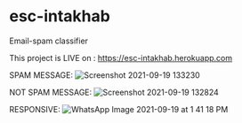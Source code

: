 # esc-intakhab
Email-spam classifier

This project is LIVE on : https://esc-intakhab.herokuapp.com


SPAM MESSAGE:
![Screenshot 2021-09-19 133230](https://user-images.githubusercontent.com/89484385/133920850-3c616c9b-0199-47de-8989-e9516e8ab341.png)


NOT SPAM MESSAGE:
![Screenshot 2021-09-19 132824](https://user-images.githubusercontent.com/89484385/133920899-1a3a0fc3-8853-4223-b1c3-00d3007dd5ea.png)


RESPONSIVE:
![WhatsApp Image 2021-09-19 at 1 41 18 PM](https://user-images.githubusercontent.com/89484385/133920907-3e07b8b2-5662-4d55-bbbf-274beca1b1d5.jpeg)
